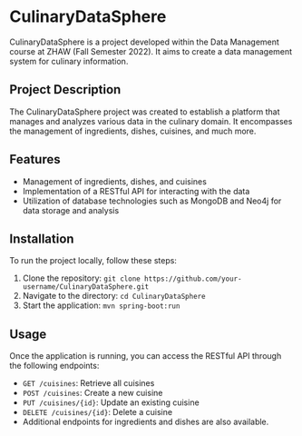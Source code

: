 # CulinaryDataSphere

CulinaryDataSphere is a project developed within the Data Management course at ZHAW (Fall Semester 2022). It aims to create a data management system for culinary information.

## Project Description

The CulinaryDataSphere project was created to establish a platform that manages and analyzes various data in the culinary domain. It encompasses the management of ingredients, dishes, cuisines, and much more.

## Features

- Management of ingredients, dishes, and cuisines
- Implementation of a RESTful API for interacting with the data
- Utilization of database technologies such as MongoDB and Neo4j for data storage and analysis

## Installation

To run the project locally, follow these steps:

1. Clone the repository: `git clone https://github.com/your-username/CulinaryDataSphere.git`
2. Navigate to the directory: `cd CulinaryDataSphere`
3. Start the application: `mvn spring-boot:run`

## Usage

Once the application is running, you can access the RESTful API through the following endpoints:

- `GET /cuisines`: Retrieve all cuisines
- `POST /cuisines`: Create a new cuisine
- `PUT /cuisines/{id}`: Update an existing cuisine
- `DELETE /cuisines/{id}`: Delete a cuisine
- Additional endpoints for ingredients and dishes are also available.


